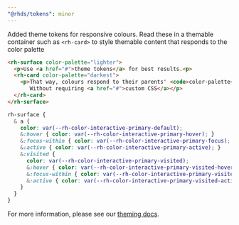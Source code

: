 ```yaml
---
"@rhds/tokens": minor
---
```

Added theme tokens for responsive colours. Read these in a themable container
such as `<rh-card>` to style themable content that responds to the color palette

```html
<rh-surface color-palette="lighter">
  <p>Use <a href="#">theme tokens</a> for best results.<p>
  <rh-card color-palette="darkest">
    <p>That way, colours respond to their parents' <code>color-palette</code>
       Without requiring <a href="#">custom CSS</a></p>
  </rh-card>
</rh-surface>
```

```css
rh-surface {
  & a {
    color: var(--rh-color-interactive-primary-default);
    &:hover { color: var(--rh-color-interactive-primary-hover); }
    &:focus-within { color: var(--rh-color-interactive-primary-focus); }
    &:active { color: var(--rh-color-interactive-primary-active); }
    &:visited {
      color: var(--rh-color-interactive-primary-visited);
      &:hover { color: var(--rh-color-interactive-primary-visited-hover); }
      &:focus-within { color: var(--rh-color-interactive-primary-visited-focus); }
      &:active { color: var(--rh-color-interactive-primary-visited-active); }
    }
  }
}
```

For more information, please see our [theming docs](https://ux.redhat.com/themeing).
